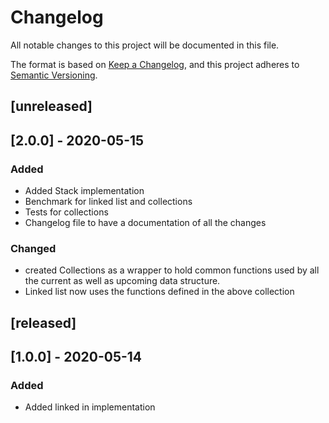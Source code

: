 # Changelog
All notable changes to this project will be documented in this file.

The format is based on [Keep a Changelog](https://keepachangelog.com/en/1.0.0/),
and this project adheres to [Semantic Versioning](https://semver.org/spec/v2.0.0.html).

## [unreleased]

## [2.0.0] - 2020-05-15
### Added
- Added Stack implementation
- Benchmark for linked list and collections
- Tests for collections
- Changelog file to have a documentation of all the changes

### Changed
- created Collections as a wrapper to hold common functions used by all the current as well as upcoming data structure.
- Linked list now uses the functions defined in the above collection

## [released]

## [1.0.0] - 2020-05-14
### Added
- Added linked in implementation
